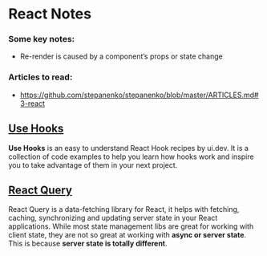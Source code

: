 
# React Notes

### Some key notes:

- Re-render is caused by a component’s props or state change

### Articles to read:

- https://github.com/stepanenko/stepanenko/blob/master/ARTICLES.md#3-react

## [Use Hooks](https://usehooks.com/)
**Use Hooks** is an easy to understand React Hook recipes by ui.dev. It is a collection of code examples to help you learn how hooks work and inspire you to take advantage of them in your next project.

## [React Query](https://react-query.tanstack.com/overview)
React Query is a data-fetching library for React, it helps with fetching, caching, synchronizing and updating server state in your React applications.
While most state management libs are great for working with client state, they are not so great at working with **async or server state**. This is because **server state is totally different**.
